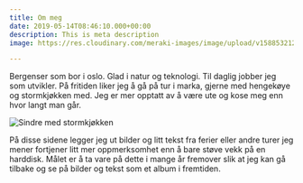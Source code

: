 ```yaml
---
title: Om meg
date: 2019-05-14T08:46:10.000+00:00
description: This is meta description
image: https://res.cloudinary.com/meraki-images/image/upload/v1588532121/meraki/author_e8wtnp.jpg

---
```

Bergenser som bor i oslo. Glad i natur og teknologi. Til daglig jobber jeg som utvikler. På fritiden liker jeg å gå på tur i marka, gjerne med hengekøye og stormkjøkken med. Jeg er mer opptatt av å være ute og kose meg enn hvor langt man går.

![Sindre med stormkjøkken](https://res.cloudinary.com/meraki-images/image/upload/v1588531506/meraki/author2_smndsq.jpg)

På disse sidene legger jeg ut bilder og litt tekst fra ferier eller andre turer jeg mener fortjener litt mer oppmerksomhet enn å bare støve vekk på en harddisk. Målet er å ta vare på dette i mange år fremover slik at jeg kan gå tilbake og se på bilder og tekst som et album i fremtiden.